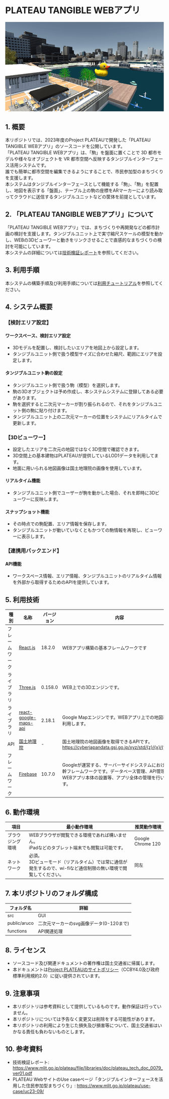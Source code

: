 # PLATEAU TANGIBLE WEBアプリ
![](src/index1.png)

## 1. 概要
本リポジトリでは、2023年度のProject PLATEAUで開発した「PLATEAU TANGIBLE WEBアプリ」のソースコードを公開しています。  
「PLATEAU TANGIBLE WEBアプリ」は、「駒」を盤面に置くことで 3D 都市モデルや様々なオブジェクトを VR 都市空間へ反映するタンジブルインターフェース活用システムです。  
誰でも簡単に都市空間を編集できるようにすることで、市民参加型のまちづくりを支援します。  
本システムはタンジブルインターフェースとして機能する「駒」、「駒」を配置し、地図を表示する「盤面」、テーブル上の駒の座標をARマーカーにより読み取ってクラウドに送信するタンジブルユニットなどの筐体を前提としています。

## 2. 「PLATEAU TANGIBLE WEBアプリ」について
「PLATEAU TANGIBLE WEBアプリ」では、まちづくりや再開発などの都市計画の検討を支援します。タンジブルユニット上で実寸縮尺スケールの模型を動かし、WEBの3Dビューワーと動きをリンクさせることで直感的なまちづくりの検討を可能にしています。  
本システムの詳細については[技術検証レポート](https://www.mlit.go.jp/plateau/file/libraries/doc/plateau_tech_doc_0079_ver01.pdf)を参照してください。  

## 3. 利用手順
本システムの構築手順及び利用手順については[利用チュートリアル](https://Project-PLATEAU.github.io/Tangible-UI-system/)を参照してください。  


## 4. システム概要
### 【検討エリア設定】
#### ワークスペース、検討エリア設定
- 3Dモデルを配置し、検討したいエリアを地図上から設定します。
- タンジブルユニット側で扱う模型サイズに合わせた縮尺、範囲にエリアを設定します。

#### タンジブルユニット駒の設定
- タンジブルユニット側で扱う駒（模型）を選択します。
- 駒の3Dオブジェクトは予め作成し、本システムシステムに登録してある必要があります。
- 駒を選択すると二次元マーカーが割り振られるので、それをタンジブルユニット側の駒に貼り付けます。
- タンジブルユニット上の二次元マーカーの位置をシステムにリアルタイムで更新します。

### 【3Dビューワー】
- 設定したエリアを二次元の地図ではなく3D空間で確認できます。
- 3D空間上の基本建物はPLATEAUが提供しているLOD1データを利用してます。
- 地面に用いられる地図画像は国土地理院の画像を使用しています。

#### リアルタイム機能
- タンジブルユニット側でユーザーが駒を動かした場合、それを即時に3Dビューワーに反映します。

#### スナップショット機能
- その時点での駒配置、エリア情報を保存します。
- タンジブルユニットが動いていなくともかつての駒情報を再現し、ビューワーに表示します。

### 【連携用バックエンド】
#### API機能
- ワークスペース情報、エリア情報、タンジブルユニットのリアルタイム情報を外部から取得するためのAPIを提供しています。


## 5. 利用技術

| 種別 | 名称 | バージョン | 内容 |
| - | - | - | --|
| フレームワーク       | [React.js](https://ja.legacy.reactjs.org/) | 18.2.0 | WEBアプリ構築の基本フレームワークです |
| ライブラリ       | [Three.js](https://threejs.org/) | 0.158.0 | WEB上での3Dエンジンです。 |
| ライブラリ       | [react-google-maps-api](https://github.com/JustFly1984/react-google-maps-api/) | 2.18.1 | Google Mapエンジンです。WEBアプリ上での地図表示に利用します。 |
| API       | [国土地理院](https://cyberjapandata.gsi.go.jp/) | - | 国土地理院の地図画像を取得できるAPIです。<br/>https://cyberjapandata.gsi.go.jp/xyz/std/{z}/{x}/{y}.png |
| フレームワーク      | [Firebase](https://firebase.google.com/?hl=ja) | 10.7.0 | Googleが運営する、サーバーサイドシステムにおける基幹フレームワークです。データベース管理、API管理、WEBアプリ本体の設置等、アプリ全体の管理を行います。 |



## 6. 動作環境 <!-- 動作環境についての仕様を記載ください。 -->
| 項目 | 最小動作環境 | 推奨動作環境 | 
| -- | -- | -- | 
| ブラウジング環境 | WEBブラウザが閲覧できる環境であれば構いません。<br/>iPadなどのタブレット端末でも閲覧は可能です。 | Google Chrome 120 | 
| ネットワーク | 必須。<br>3Dビューモード（リアルタイム）では常に通信が発生するので、wi-fiなど通信制限の無い環境で閲覧してください。 | 同左 | 

## 7. 本リポジトリのフォルダ構成 <!-- 本GitHub上のソースファイルの構成を記載ください。 -->
| フォルダ名 | 詳細 |
|-|-|
| src | GUI |
| public/aruco | 二次元マーカーのsvg画像データ(0-120まで) |
| functions | API関連処理 |


## 8. ライセンス

- ソースコード及び関連ドキュメントの著作権は国土交通省に帰属します。
- 本ドキュメントは[Project PLATEAUのサイトポリシー](https://www.mlit.go.jp/plateau/site-policy/)（CCBY4.0及び政府標準利用規約2.0）に従い提供されています。

## 9. 注意事項

- 本リポジトリは参考資料として提供しているものです。動作保証は行っていません。
- 本リポジトリについては予告なく変更又は削除をする可能性があります。
- 本リポジトリの利用により生じた損失及び損害等について、国土交通省はいかなる責任も負わないものとします。

## 10. 参考資料
- 技術検証レポート: https://www.mlit.go.jp/plateau/file/libraries/doc/plateau_tech_doc_0079_ver01.pdf
- PLATEAU WebサイトのUse caseページ「タンジブルインターフェースを活用した住民参加型まちづくり」: https://www.mlit.go.jp/plateau/use-case/uc23-09/
